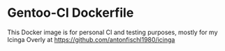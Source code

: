# Gentoo-CI Dockerfile

This Docker image is for personal CI and testing purposes, mostly for my Icinga Overly at https://github.com/antonfischl1980/icinga

